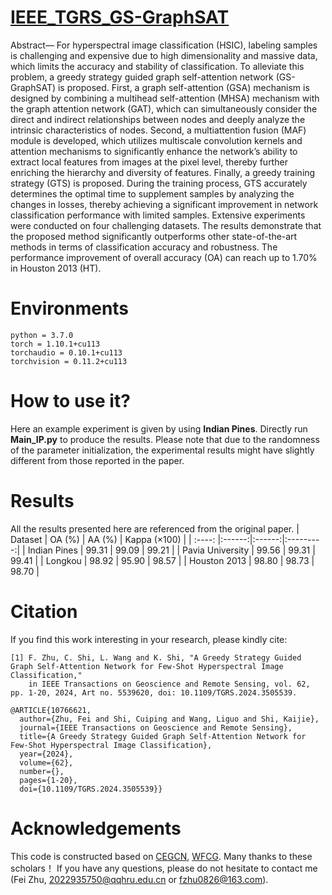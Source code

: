# [IEEE_TGRS_GS-GraphSAT](https://ieeexplore.ieee.org/abstract/document/10766621)
Abstract— For hyperspectral image classification (HSIC), labeling samples is challenging and expensive due to high dimensionality and massive data, which limits the accuracy and stability of classification. 
To alleviate this problem, a greedy strategy guided graph self-attention network (GS-GraphSAT) is proposed. 
First, a graph self-attention (GSA) mechanism is designed by combining a multihead self-attention (MHSA) mechanism with the graph attention network (GAT), which can simultaneously consider the direct and indirect relationships between nodes and deeply analyze the intrinsic characteristics of nodes. 
Second, a multiattention fusion (MAF) module is developed, which utilizes multiscale convolution kernels and attention mechanisms to significantly enhance the network’s ability to extract local features from images at the pixel level, thereby further enriching the hierarchy and diversity of features.
Finally, a greedy training strategy (GTS) is proposed. 
During the training process, GTS accurately determines the optimal time to supplement samples by analyzing the changes in losses, thereby achieving a significant improvement in network classification performance with limited samples. 
Extensive experiments were conducted on four challenging datasets. 
The results demonstrate that the proposed method significantly outperforms other state-of-the-art methods in terms of classification accuracy and robustness. 
The performance improvement of overall accuracy (OA) can reach up to 1.70% in Houston 2013 (HT). 

# Environments
```
python = 3.7.0
torch = 1.10.1+cu113
torchaudio = 0.10.1+cu113
torchvision = 0.11.2+cu113
```
# How to use it?
Here an example experiment is given by using **Indian Pines**. Directly run **Main_IP.py** to produce the results. Please note that due to the randomness of the parameter initialization, the experimental results might have slightly different from those reported in the paper.

# Results
All the results presented here are referenced from the original paper.
| Dataset | OA (%) | AA (%) | Kappa (×100) |
| :----: |:------:|:------:|:---------:|
| Indian Pines  | 99.31  | 99.09  |   99.21   |
| Pavia University  | 99.56  | 99.31  |   99.41   |
| Longkou  | 98.92  | 95.90  |   98.57   |
| Houston 2013  | 98.80  | 98.73  |   98.70   |

# Citation
If you find this work interesting in your research, please kindly cite:

```
[1] F. Zhu, C. Shi, L. Wang and K. Shi, "A Greedy Strategy Guided Graph Self-Attention Network for Few-Shot Hyperspectral Image Classification,"
    in IEEE Transactions on Geoscience and Remote Sensing, vol. 62, pp. 1-20, 2024, Art no. 5539620, doi: 10.1109/TGRS.2024.3505539.
```

```
@ARTICLE{10766621,
  author={Zhu, Fei and Shi, Cuiping and Wang, Liguo and Shi, Kaijie},
  journal={IEEE Transactions on Geoscience and Remote Sensing}, 
  title={A Greedy Strategy Guided Graph Self-Attention Network for Few-Shot Hyperspectral Image Classification}, 
  year={2024},
  volume={62},
  number={},
  pages={1-20},
  doi={10.1109/TGRS.2024.3505539}}
```

# Acknowledgements
This code is constructed based on [CEGCN](https://github.com/qichaoliu/CNN_Enhanced_GCN), [WFCG](https://github.com/quanweiliu/WFCG). Many thanks to these scholars！
If you have any questions, please do not hesitate to contact me (Fei Zhu, 2022935750@qqhru.edu.cn or fzhu0826@163.com).
